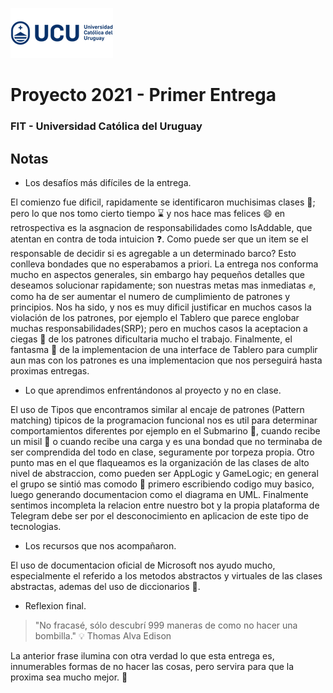 ![UCU](https://github.com/ucudal/PII_Conceptos_De_POO/raw/master/Assets/logo-ucu.png)

# Proyecto 2021 - Primer Entrega
### FIT - Universidad Católica del Uruguay

## Notas


- Los desafíos más difíciles de la entrega.

El comienzo fue dificil, rapidamente se identificaron muchisimas clases :symbols:; pero lo que nos tomo cierto tiempo :hourglass: y nos hace mas felices :smile: en retrospectiva es la asgnacion de responsabilidades como IsAddable, que atentan en contra de toda intuicion :question:. Como puede ser que un item se el responsable de decidir si es agregable a un determinado barco? Esto conlleva bondades que no esperabamos a priori.
La entrega nos conforma mucho en aspectos generales, sin embargo hay pequeños detalles que deseamos solucionar rapidamente; son nuestras metas mas inmediatas :fist:, como ha de ser aumentar el numero de cumplimiento de patrones y principios.
Nos ha sido, y nos es muy dificil  justificar en muchos casos la violación de los patrones, por ejemplo el Tablero que parece englobar muchas responsabilidades(SRP); pero en  muchos casos la aceptacion a ciegas :eyes: de los patrones dificultaria mucho el trabajo.
Finalmente, el fantasma :ghost: de la implementacion de una interface de Tablero para cumplir aun mas con los patrones es una implementacion que nos perseguirá hasta proximas entregas. 

- Lo que aprendimos enfrentándonos al proyecto y no en clase.

El uso de Tipos que encontramos similar al encaje de patrones (Pattern matching) tipicos de la programacion funcional nos es util para determinar comportamientos diferentes por ejemplo en el Submarino :ship:, cuando recibe un misil :rocket: o cuando recibe una carga y es una bondad que no terminaba de ser comprendida del todo en clase, seguramente por torpeza propia. 
Otro punto mas en el que flaqueamos es la organización de las clases de alto nivel de abstraccion, como pueden ser AppLogic y GameLogic; en general el grupo se sintió mas comodo :seat: primero escribiendo codigo muy basico, luego generando documentacion como el diagrama en UML.
Finalmente sentimos incompleta la relacion entre nuestro bot y la propia plataforma de Telegram debe ser por el desconocimiento en aplicacion de este tipo de tecnologias.

- Los recursos que nos acompañaron.

El uso de documentacion oficial de Microsoft nos ayudo mucho, especialmente el referido a los metodos abstractos y virtuales de las clases abstractas, ademas del uso de diccionarios :book:.

- Reflexion final.

> "No fracasé, sólo descubrí 999 maneras de como no hacer una bombilla." :bulb:
Thomas Alva Edison

La anterior frase ilumina con otra verdad lo que esta entrega es, innumerables formas de no hacer las cosas, pero servira para que la proxima sea mucho mejor. :high_brightness:
